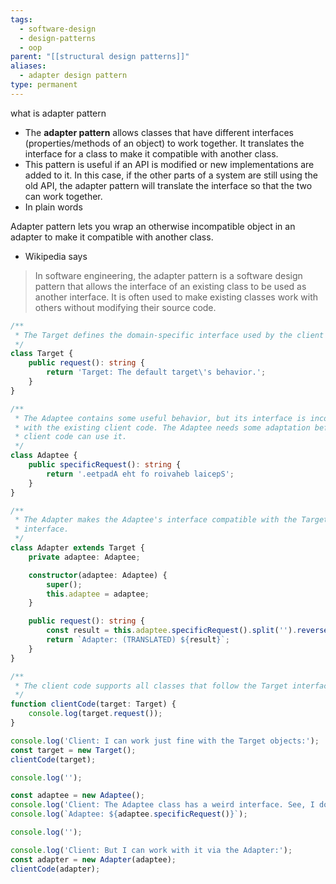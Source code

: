 ```yaml
---
tags:
  - software-design
  - design-patterns
  - oop
parent: "[[structural design patterns]]"
aliases:
  - adapter design pattern
type: permanent
---
```

what is adapter pattern
- The **adapter pattern** allows classes that have different interfaces (properties/methods of an object) to work together. It translates the interface for a class to make it compatible with another class.
- This pattern is useful if an API is modified or new implementations are added to it. In this case, if the other parts of a system are still using the old API, the adapter pattern will translate the interface so that the two can work together.
- In plain words

Adapter pattern lets you wrap an otherwise incompatible object in an adapter to make it compatible with another class.

- Wikipedia says
>In software engineering, the adapter pattern is a software design pattern that allows the interface of an existing class to be used as another interface. It is often used to make existing classes work with others without modifying their source code.


```typescript
/**
 * The Target defines the domain-specific interface used by the client code.
 */
class Target {
    public request(): string {
        return 'Target: The default target\'s behavior.';
    }
}

/**
 * The Adaptee contains some useful behavior, but its interface is incompatible
 * with the existing client code. The Adaptee needs some adaptation before the
 * client code can use it.
 */
class Adaptee {
    public specificRequest(): string {
        return '.eetpadA eht fo roivaheb laicepS';
    }
}

/**
 * The Adapter makes the Adaptee's interface compatible with the Target's
 * interface.
 */
class Adapter extends Target {
    private adaptee: Adaptee;

    constructor(adaptee: Adaptee) {
        super();
        this.adaptee = adaptee;
    }

    public request(): string {
        const result = this.adaptee.specificRequest().split('').reverse().join('');
        return `Adapter: (TRANSLATED) ${result}`;
    }
}

/**
 * The client code supports all classes that follow the Target interface.
 */
function clientCode(target: Target) {
    console.log(target.request());
}

console.log('Client: I can work just fine with the Target objects:');
const target = new Target();
clientCode(target);

console.log('');

const adaptee = new Adaptee();
console.log('Client: The Adaptee class has a weird interface. See, I don\'t understand it:');
console.log(`Adaptee: ${adaptee.specificRequest()}`);

console.log('');

console.log('Client: But I can work with it via the Adapter:');
const adapter = new Adapter(adaptee);
clientCode(adapter);

```